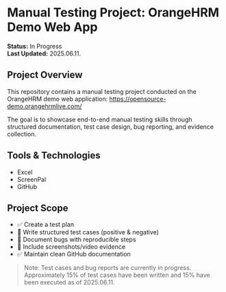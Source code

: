 # Manual Testing Project: OrangeHRM Demo Web App

**Status:** In Progress  
**Last Updated:** 2025.06.11.

## Project Overview

This repository contains a manual testing project conducted on the OrangeHRM demo web application: https://opensource-demo.orangehrmlive.com/

The goal is to showcase end-to-end manual testing skills through structured documentation, test case design, bug reporting, and evidence collection.

## Tools & Technologies

- Excel
- ScreenPal
- GitHub

## Project Scope

- ✅ Create a test plan
- 🔄 Write structured test cases (positive & negative)
- 🔄 Document bugs with reproducible steps
- 🔄 Include screenshots/video evidence
- ✅ Maintain clean GitHub documentation

> Note: Test cases and bug reports are currently in progress. Approximately 15% of test cases have been written and 15% have been executed as of 2025.06.11.

